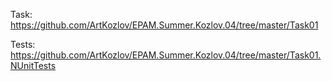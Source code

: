 Task:
https://github.com/ArtKozlov/EPAM.Summer.Kozlov.04/tree/master/Task01

Tests:
https://github.com/ArtKozlov/EPAM.Summer.Kozlov.04/tree/master/Task01.NUnitTests